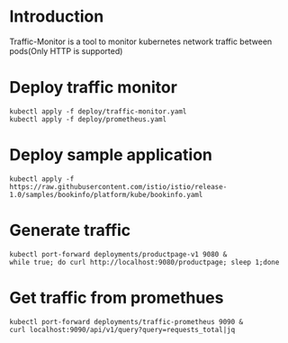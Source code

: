 # Introduction
Traffic-Monitor is a tool to monitor kubernetes network traffic between pods(Only HTTP is supported)

# Deploy traffic monitor
```
kubectl apply -f deploy/traffic-monitor.yaml
kubectl apply -f deploy/prometheus.yaml
```

# Deploy sample application
```
kubectl apply -f https://raw.githubusercontent.com/istio/istio/release-1.0/samples/bookinfo/platform/kube/bookinfo.yaml
```

# Generate traffic
```
kubectl port-forward deployments/productpage-v1 9080 &
while true; do curl http://localhost:9080/productpage; sleep 1;done
```

# Get traffic from promethues
```
kubectl port-forward deployments/traffic-prometheus 9090 &
curl localhost:9090/api/v1/query?query=requests_total|jq
```

